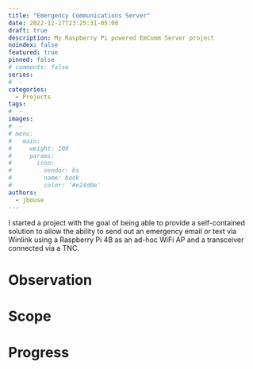```yaml
---
title: "Emergency Communications Server"
date: 2022-12-27T23:25:31-05:00
draft: true
description: My Raspberry Pi powered EmComm Server project
noindex: false
featured: true
pinned: false
# comments: false
series:
#  - 
categories:
  - Projects
tags:
#  - 
images:
#  - 
# menu:
#   main:
#     weight: 100
#     params:
#       icon:
#         vendor: bs
#         name: book
#         color: '#e24d0e'
authors:
  - jbouse
---
```


I started a project with the goal of being able to provide a
self-contained solution to allow the ability to send out an
emergency email or text via Winlink using a Raspberry Pi 4B
as an ad-hoc WiFi AP and a transceiver connected via a TNC.

<!--more-->


# Observation

# Scope

# Progress

[KM4ACK-EES]: https://github.com/km4ack/EES-LITE "KM4ACK - Emergency Email Server Lite"
[KT1RUN-TTP]: https://www.thetechprepper.com/ "KT1RUN - The Tech Prepper"